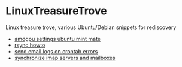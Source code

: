 # LinuxTreasureTrove
Linux treasure trove, various Ubuntu/Debian snippets for rediscovery

- [amdgpu settings ubuntu mint mate](./docs/amdgpu_settings_ubuntu_mint_mate.md)
- [rsync howto](./docs/rsync.md) 
- [send email logs on crontab errors](./docs/send_email_logs_on_crontab_errors.md)
- [synchronize imap servers and mailboxes](./docs/synchronize_imap_servers_and_mailboxes.md)
